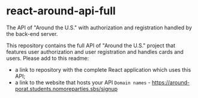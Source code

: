# react-around-api-full
The API of "Around the U.S." with authorization and registration handled by the back-end server.

This repository contains the full API of "Around the U.S." project that features user authorization and user registration and handles cards and users. Please add to this readme:
* a link to repository with the complete React application which uses this API;
* a link to the website that hosts your API `Domain names` - 
https://around-porat.students.nomoreparties.sbs/signup
